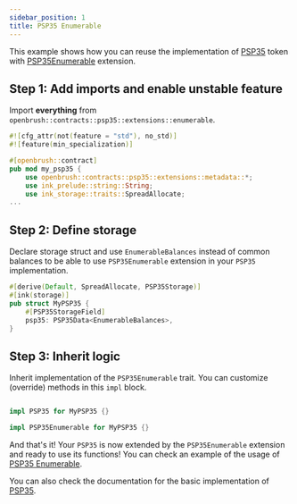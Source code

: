```yaml
---
sidebar_position: 1
title: PSP35 Enumerable
---
```


This example shows how you can reuse the implementation of [PSP35](https://github.com/Supercolony-net/openbrush-contracts/tree/main/contracts/token/psp35) token with [PSP35Enumerable](https://github.com/Supercolony-net/openbrush-contracts/tree/main/contracts/token/psp35/src/extensions/enumerable.rs) extension.

## Step 1: Add imports and enable unstable feature

Import **everything** from `openbrush::contracts::psp35::extensions::enumerable`.

```rust
#![cfg_attr(not(feature = "std"), no_std)]
#![feature(min_specialization)]

#[openbrush::contract]
pub mod my_psp35 {
    use openbrush::contracts::psp35::extensions::metadata::*;
    use ink_prelude::string::String;
    use ink_storage::traits::SpreadAllocate;
...
```

## Step 2: Define storage

Declare storage struct and use `EnumerableBalances` instead of common balances to be able to use `PSP35Enumerable` extension in your `PSP35` implementation.

```rust
#[derive(Default, SpreadAllocate, PSP35Storage)]
#[ink(storage)]
pub struct MyPSP35 {
    #[PSP35StorageField]
    psp35: PSP35Data<EnumerableBalances>,
}
```

## Step 3: Inherit logic

Inherit implementation of the `PSP35Enumerable` trait. You can customize (override) methods in this `impl` block.

```rust

impl PSP35 for MyPSP35 {}

impl PSP35Enumerable for MyPSP35 {}
```

And that's it! Your `PSP35` is now extended by the `PSP35Enumerable` extension and ready to use its functions!
You can check an example of the usage of [PSP35 Enumerable](https://github.com/Supercolony-net/openbrush-contracts/tree/main/examples/psp35_extensions/enumerable).

You can also check the documentation for the basic implementation of [PSP35](/smart-contracts/PSP35).